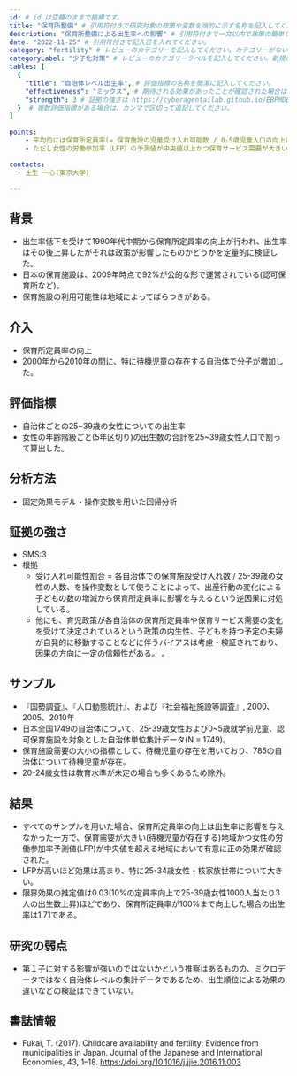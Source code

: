 ```yaml
---
id: # id は空欄のままで結構です。
title: "保育所整備" # 引用符付きで研究対象の政策や変数を端的に示す名称を記入してください。
description: "保育所整備による出生率への影響" # 引用符付きで一文以内で政策の簡単な概要を記入してください。
date: "2022-11-25" # 引用符付きで記入日を入れてください。
category: "fertility" # レビューのカテゴリーを記入してください。カテゴリーがない場合は新規で作成してください。その際、カテゴリを端的に示す英単語を選んでください。
categoryLabel: "少子化対策" # レビューのカテゴリーラベルを記入してください。新規の場合はカテゴリを端的に示す名称を選んでください。
tables: [
  {
    "title": "自治体レベル出生率", # 評価指標の名称を簡潔に記入してください。
    "effectiveness": "ミックス", # 期待される効果があったことが確認された場合は"効果あり"、期待される効果がなかったり、逆効果だったことが確認された場合は"効果なし"、状況によって効果があったりなかったりする場合は"ミックス"、検出力不足や研究の不備によって結論が出せない場合は"不明" としてください。
    "strength": 3 # 証拠の強さは https://cyberagentailab.github.io/EBPMDB/sms を参照してください。
  }  # 複数評価指標がある場合は、カンマで区切って追記してください。
]

points:
    - 平均的には保育所定員率(= 保育施設の児童受け入れ可能数 / 0-5歳児童人口の向上は出生率に対して効果がなかった。
    - ただし女性の労働参加率（LFP）の予測値が中央値以上かつ保育サービス需要が大きい(待機児童が存在する)地域では有意に正の効果があった。

contacts:
  - 土生 一心(東京大学)

---
```


## 背景 
- 出生率低下を受けて1990年代中期から保育所定員率の向上が行われ、出生率はその後上昇したがそれは政策が影響したものかどうかを定量的に検証した。
- 日本の保育施設は、2009年時点で92%が公的な形で運営されている(認可保育所など)。
- 保育施設の利用可能性は地域によってばらつきがある。

## 介入
- 保育所定員率の向上
- 2000年から2010年の間に、特に待機児童の存在する自治体で分子が増加した。

## 評価指標
- 自治体ごとの25~39歳の女性についての出生率
- 女性の年齢階級ごと(5年区切り)の出生数の合計を25~39歳女性人口で割って算出した。

## 分析方法
- 固定効果モデル・操作変数を用いた回帰分析

## 証拠の強さ
- SMS:3
- 根拠 
    - 受け入れ可能性割合 = 各自治体での保育施設受け入れ数 / 25-39歳の女性の人数、を操作変数として使うことによって、出産行動の変化による子どもの数の増減から保育所定員率に影響を与えるという逆因果に対処している。
    - 他にも、育児政策が各自治体の保育所定員率や保育サービス需要の変化を受けて決定されているという政策の内生性、子どもを持つ予定の夫婦が自発的に移動することなどに伴うバイアスは考慮・検証されており、因果の方向に一定の信頼性がある。
。

## サンプル
- 『国勢調査』、『人口動態統計』、および『社会福祉施設等調査』, 2000、2005、2010年
- 日本全国1749の自治体について、25-39歳女性および0~5歳就学前児童、認可保育施設を対象とした自治体単位集計データ(N = 1749)。
- 保育施設需要の大小の指標として、待機児童の存在を用いており、785の自治体について待機児童が存在。
- 20-24歳女性は教育水準が未定の場合も多くあるため除外。

## 結果
- すべてのサンプルを用いた場合、保育所定員率の向上は出生率に影響を与えなかった一方で、保育需要が大きい(待機児童が存在する)地域かつ女性の労働参加率予測値(LFP)が中央値を超える地域において有意に正の効果が確認された。
- LFPが高いほど効果は高まり、特に25-34歳女性・核家族世帯について大きい。
- 限界効果の推定値は0.03(10%の定員率向上で25-39歳女性1000人当たり3人の出生数上昇)ほどであり、保育所定員率が100%まで向上した場合の出生率は1.71である。

## 研究の弱点
- 第１子に対する影響が強いのではないかという推察はあるものの、ミクロデータではなく自治体レベルの集計データであるため、出生順位による効果の違いなどの検証はできていない。

## 書誌情報
- Fukai, T. (2017). Childcare availability and fertility: Evidence from municipalities in Japan. Journal of the Japanese and International Economies, 43, 1–18. https://doi.org/10.1016/j.jjie.2016.11.003
